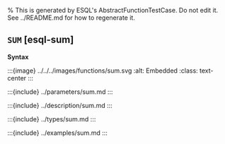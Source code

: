 % This is generated by ESQL's AbstractFunctionTestCase. Do not edit it. See ../README.md for how to regenerate it.

## `SUM` [esql-sum]

**Syntax**

:::{image} ../../../images/functions/sum.svg
:alt: Embedded
:class: text-center
:::


:::{include} ../parameters/sum.md
:::

:::{include} ../description/sum.md
:::

:::{include} ../types/sum.md
:::

:::{include} ../examples/sum.md
:::
